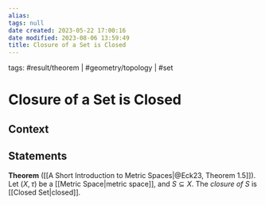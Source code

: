 ```yaml
---
alias: 
tags: null
date created: 2023-05-22 17:00:16
date modified: 2023-08-06 13:59:49
title: Closure of a Set is Closed
---
```


tags: #result/theorem | #geometry/topology | #set

# Closure of a Set is Closed

## Context

## Statements

**Theorem** ([[A Short Introduction to Metric Spaces|@Eck23, Theorem 1.5]]). Let $(X,\tau)$ be a [[Metric Space|metric space]], and $S\subseteq X$. The _closure of_ $S$ is [[Closed Set|closed]].
